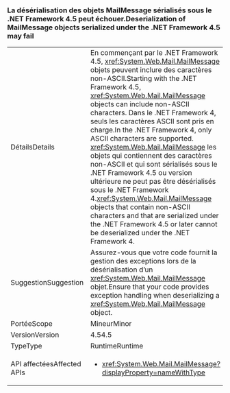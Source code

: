 ### <a name="deserialization-of-mailmessage-objects-serialized-under-the-net-framework-45-may-fail"></a><span data-ttu-id="56d4d-101">La désérialisation des objets MailMessage sérialisés sous le .NET Framework 4.5 peut échouer.</span><span class="sxs-lookup"><span data-stu-id="56d4d-101">Deserialization of MailMessage objects serialized under the .NET Framework 4.5 may fail</span></span>

|   |   |
|---|---|
|<span data-ttu-id="56d4d-102">Détails</span><span class="sxs-lookup"><span data-stu-id="56d4d-102">Details</span></span>|<span data-ttu-id="56d4d-103">En commençant par le .NET Framework 4.5, <xref:System.Web.Mail.MailMessage> objets peuvent inclure des caractères non-ASCII.</span><span class="sxs-lookup"><span data-stu-id="56d4d-103">Starting with the .NET Framework 4.5, <xref:System.Web.Mail.MailMessage> objects can include non-ASCII characters.</span></span> <span data-ttu-id="56d4d-104">Dans le .NET Framework 4, seuls les caractères ASCII sont pris en charge.</span><span class="sxs-lookup"><span data-stu-id="56d4d-104">In the .NET Framework 4, only ASCII characters are supported.</span></span> <span data-ttu-id="56d4d-105"><xref:System.Web.Mail.MailMessage> les objets qui contiennent des caractères non-ASCII et qui sont sérialisés sous le .NET Framework 4.5 ou version ultérieure ne peut pas être désérialisés sous le .NET Framework 4.</span><span class="sxs-lookup"><span data-stu-id="56d4d-105"><xref:System.Web.Mail.MailMessage> objects that contain non-ASCII characters and that are serialized under the .NET Framework 4.5 or later cannot be deserialized under the .NET Framework 4.</span></span>|
|<span data-ttu-id="56d4d-106">Suggestion</span><span class="sxs-lookup"><span data-stu-id="56d4d-106">Suggestion</span></span>|<span data-ttu-id="56d4d-107">Assurez-vous que votre code fournit la gestion des exceptions lors de la désérialisation d’un <xref:System.Web.Mail.MailMessage> objet.</span><span class="sxs-lookup"><span data-stu-id="56d4d-107">Ensure that your code provides exception handling when deserializing a <xref:System.Web.Mail.MailMessage> object.</span></span>|
|<span data-ttu-id="56d4d-108">Portée</span><span class="sxs-lookup"><span data-stu-id="56d4d-108">Scope</span></span>|<span data-ttu-id="56d4d-109">Mineur</span><span class="sxs-lookup"><span data-stu-id="56d4d-109">Minor</span></span>|
|<span data-ttu-id="56d4d-110">Version</span><span class="sxs-lookup"><span data-stu-id="56d4d-110">Version</span></span>|<span data-ttu-id="56d4d-111">4.5</span><span class="sxs-lookup"><span data-stu-id="56d4d-111">4.5</span></span>|
|<span data-ttu-id="56d4d-112">Type</span><span class="sxs-lookup"><span data-stu-id="56d4d-112">Type</span></span>|<span data-ttu-id="56d4d-113">Runtime</span><span class="sxs-lookup"><span data-stu-id="56d4d-113">Runtime</span></span>|
|<span data-ttu-id="56d4d-114">API affectées</span><span class="sxs-lookup"><span data-stu-id="56d4d-114">Affected APIs</span></span>|<ul><li><xref:System.Web.Mail.MailMessage?displayProperty=nameWithType></li></ul>|

